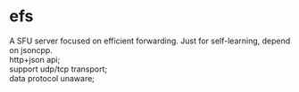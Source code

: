 # efs

A SFU server focused on efficient forwarding. Just for self-learning, depend on jsoncpp.   
http+json api;  
support udp/tcp transport;  
data protocol unaware;  
